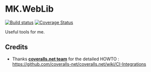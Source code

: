 # MK.WebLib

[![Build status](https://ci.appveyor.com/api/projects/status/fyryakdbexnkgjwh?svg=true)](https://ci.appveyor.com/project/maxkoryukov/mk-weblib)
[![Coverage Status](https://coveralls.io/repos/maxkoryukov/MK.WebLib/badge.svg?branch=master&service=github)](https://coveralls.io/github/maxkoryukov/MK.WebLib?branch=master)

Useful tools for me.

## Credits

* Thanks [**coveralls.net team**](https://github.com/coveralls-net/coveralls.net/graphs/contributors) for the detailed HOWTO : https://github.com/coveralls-net/coveralls.net/wiki/CI-Integrations
